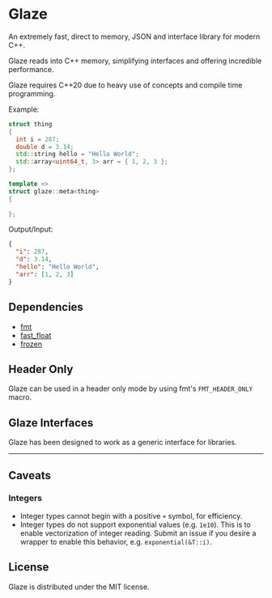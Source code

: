 # Glaze
An extremely fast, direct to memory, JSON and interface library for modern C++.

Glaze reads into C++ memory, simplifying interfaces and offering incredible performance.

Glaze requires C++20 due to heavy use of concepts and compile time programming.

Example:

```c++
struct thing
{
  int i = 287;
  double d = 3.14;
  std::string hello = "Hello World";
  std::array<uint64_t, 3> arr = { 1, 2, 3 };
};

template <>
struct glaze::meta<thing>
{
  
};
```

Output/Input:

```json
{
  "i": 287,
  "d": 3.14,
  "hello": "Hello World",
  "arr": [1, 2, 3]
}
```

## Dependencies

- [fmt](https://github.com/fmtlib/fmt)
- [fast_float](https://github.com/fastfloat/fast_float)
- [frozen](https://github.com/serge-sans-paille/frozen.git)

## Header Only

Glaze can be used in a header only mode by using fmt's `FMT_HEADER_ONLY` macro.

## Glaze Interfaces

Glaze has been designed to work as a generic interface for libraries.

---

## Caveats

### Integers

- Integer types cannot begin with a positive `+` symbol, for efficiency.
- Integer types do not support exponential values (e.g. `1e10`). This is to enable vectorization of integer reading. Submit an issue if you desire a wrapper to enable this behavior, e.g. `exponential(&T::i)`.

## License

Glaze is distributed under the MIT license.
